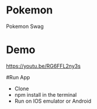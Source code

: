 # Pokemon

Pokemon Swag

# Demo
https://youtu.be/RG6FFL2ny3s

#Run App
- Clone
- npm install in the terminal
- Run on IOS emulator or Android